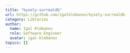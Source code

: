 ```yaml
---
title: "kysely-surrealdb"
url: https://github.com/igalklebanov/kysely-surrealdb
category: Libraries
author:
  name: Igal Klebanov
  role: Software Engineer
  avatar: igal-klebanov
topics: []
---
```


